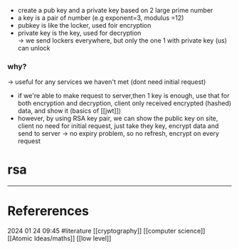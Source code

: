- create a pub key and a private key based on 2 large prime number 
- a key is a pair of number (e.g exponent=3, modulus =12)  
- pubkey is like the locker, used foir encryption 
- private key is the key, used for decryption  
-> we send lockers everywhere, but only the one 1 with private key (us) can unlock 
### why? 
-> useful for any services we haven't met  (dont need initial request)
- if we're able to make request to server,then 1 key is enough, use that for both encryption and decryption, client only received encrypted (hashed) data, and show it (basics of [[jwt]]) 
- however, by using RSA key pair, we can show the public key on site, client no need for initial request, just take they key, encrypt data and send to server 
-> no expiry problem, so no refresh,  encrypt on every request 









# rsa
--- 
# Refererences 




2024 01 24 09:45
#literature [[cryptography]] [[computer science]] [[Atomic Ideas/maths]] [[low level]]